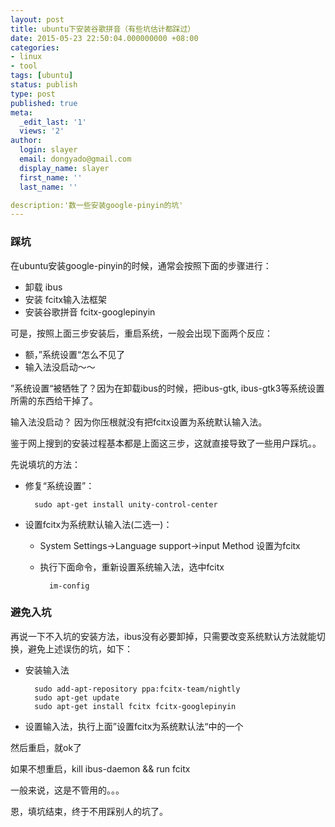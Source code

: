 ```yaml
---
layout: post
title: ubuntu下安装谷歌拼音（有些坑估计都踩过） 
date: 2015-05-23 22:50:04.000000000 +08:00
categories:
- linux
- tool
tags: [ubuntu]
status: publish
type: post
published: true
meta:
  _edit_last: '1'
  views: '2'
author:
  login: slayer
  email: dongyado@gmail.com
  display_name: slayer
  first_name: ''
  last_name: ''

description:'数一些安装google-pinyin的坑'
---
```


### 踩坑

在ubuntu安装google-pinyin的时候，通常会按照下面的步骤进行：

* 卸载 ibus
* 安装 fcitx输入法框架
* 安装谷歌拼音 fcitx-googlepinyin

可是，按照上面三步安装后，重启系统，一般会出现下面两个反应：

* 额，”系统设置“怎么不见了
* 输入法没启动～～

”系统设置“被牺牲了？因为在卸载ibus的时候，把ibus-gtk, ibus-gtk3等系统设置所需的东西给干掉了。

输入法没启动？ 因为你压根就没有把fcitx设置为系统默认输入法。

鉴于网上搜到的安装过程基本都是上面这三步，这就直接导致了一些用户踩坑。。

先说填坑的方法：

* 修复“系统设置”：
    
        sudo apt-get install unity-control-center

* 设置fcitx为系统默认输入法(二选一)：
    * System Settings->Language support->input Method 设置为fcitx
    * 执行下面命令，重新设置系统输入法，选中fcitx
    
            im-config

### 避免入坑

再说一下不入坑的安装方法，ibus没有必要卸掉，只需要改变系统默认方法就能切换，避免上述误伤的坑，如下：

* 安装输入法

        sudo add-apt-repository ppa:fcitx-team/nightly
        sudo apt-get update
        sudo apt-get install fcitx fcitx-googlepinyin

* 设置输入法，执行上面”设置fcitx为系统默认法“中的一个


然后重启，就ok了

如果不想重启，kill ibus-daemon && run fcitx

一般来说，这是不管用的。。。

恩，填坑结束，终于不用踩别人的坑了。


